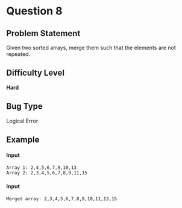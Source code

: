 # Question 8

## Problem Statement

Given two sorted arrays, merge them such that the elements are not repeated.

## Difficulty Level 

<b>Hard</b>

## Bug Type 

Logical Error

## Example
        
#### Input

```
Array 1: 2,4,5,6,7,9,10,13        
Array 2: 2,3,4,5,6,7,8,9,11,15
```

#### Input

```
Merged array: 2,3,4,5,6,7,8,9,10,11,13,15
```

